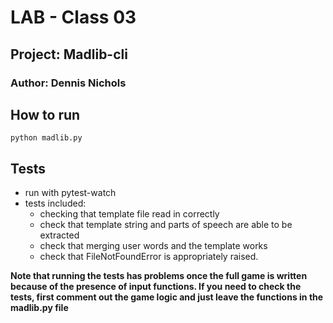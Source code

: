 # LAB - Class 03

## Project: Madlib-cli
### Author: Dennis Nichols

## How to run

`python madlib.py`

## Tests

- run with pytest-watch
- tests included:
  - checking that template file read in correctly
  - check that template string and parts of speech are able to be extracted
  - check that merging user words and the template works
  - check that FileNotFoundError is appropriately raised.

**Note that running the tests has problems once the full game is written because of the presence of input functions. If you need to check the tests, first comment out the game logic and just leave the functions in the madlib.py file**
